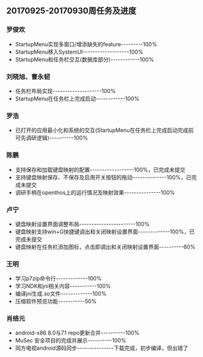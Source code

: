 ## 20170925-20170930周任务及进度

### 罗俊欢
- StartupMenu实现多窗口/增添缺失的feature---------100%
- StartupMenu移入SystemUI-------------------100%
- StartupMenu和任务栏交互(数据库部分)------------100%

### 刘晓旭、曹永韧
- 任务栏布局实现--------------------100%
- StartupMenu在任务栏上完成启动------------100%

### 罗浩
- 已打开的应用最小化和系统的交互(StartupMenu在任务栏上完成启动完成前可先调研逻辑)----------100%

### 陈鹏
- 支持保存和加载键盘映射的配置------------------100%，已完成未提交
- 支持键盘映射保存、不保存及启用开关按钮的拖动--------------100%，已完成未提交
- 调研手柄在openthos上的运行情况及映射效果---------------100%

### 卢宁
- 键盘映射设置界面调整布局-----------------------100%
- 键盘映射支持win+G快捷键调出和关闭映射设置界面-------------100%，已完成未提交
- 键盘映射在任务栏添加图标，点击即调出和关闭映射设置界面----------60%

### 王明
- 学习p7zip命令行-------------100%
- 学习NDK和jni相关内容-----------100%
- 编译jni生成.so文件-------------100%
- 压缩软件预览功能-----------50%

### 肖络元
- android-x86 8.0与7.1 repo更新合并----------100%
- MuSec 安全项目的完成并展示----------100%
- 同方电视android源码同步---------------下载完成，初步编译，但出错了

